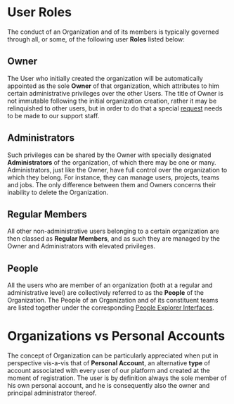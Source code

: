 # User Roles

The conduct of an Organization and of its members is typically governed through all, or some, of the following user **Roles** listed below:

## Owner

The User who initially created the organization will be automatically appointed as the sole **Owner** of that organization, which attributes to him certain administrative privileges over the other Users. The title of Owner is not immutable following the initial organization creation, rather it may be relinquished to other users, but in order to do that a special [request](/ui/universal/support.md) needs to be made to our support staff.

## Administrators

Such privileges can be shared  by the Owner with specially designated **Administrators** of the organization, of which there may be one or many. Administrators, just like the Owner, have full control over the organization to which they belong. For instance, they can manage users, projects, teams and jobs. The only difference between them and Owners concerns their inability to delete the Organization. 

## Regular Members

All other non-administrative users belonging to a certain organization are then classed as **Regular Members**, and as such they are managed by the Owner and Administrators with elevated privileges. 

## People

All the users who are member of an organization (both at a regular and administrative level) are collectively referred to as the **People** of the Organization. The People of an Organization and of its constituent teams are listed together under the corresponding [People Explorer Interfaces](../ui/people-explorer.md).

# Organizations vs Personal Accounts

The concept of Organization can be particularly appreciated when put in perspective vis-a-vis that of **Personal Account**, an alternative **type** of account associated with every user of our platform and created at the moment of registration. The user is by definition always the sole member of his own personal account, and he is consequently also the owner and principal administrator thereof.
